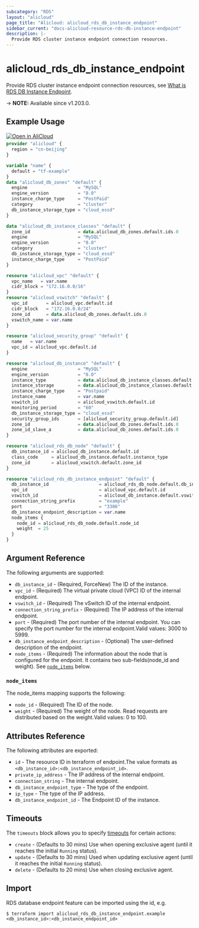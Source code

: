 ```yaml
---
subcategory: "RDS"
layout: "alicloud"
page_title: "Alicloud: alicloud_rds_db_instance_endpoint"
sidebar_current: "docs-alicloud-resource-rds-db-instance-endpoint"
description: |-
  Provide RDS cluster instance endpoint connection resources.
---
```


# alicloud_rds_db_instance_endpoint

Provide RDS cluster instance endpoint connection resources, see [What is RDS DB Instance Endpoint](https://www.alibabacloud.com/help/en/apsaradb-for-rds/latest/api-rds-2014-08-15-createdbinstanceendpoint).

-> **NOTE:** Available since v1.203.0.

## Example Usage

<div style="display: block;margin-bottom: 40px;"><div class="oics-button" style="float: right;position: absolute;margin-bottom: 10px;">
  <a href="https://api.aliyun.com/api-tools/terraform?resource=alicloud_rds_db_instance_endpoint&exampleId=cea73954-bc97-69b0-b51b-3e07e8ffb6367c055ff2&activeTab=example&spm=docs.r.rds_db_instance_endpoint.0.cea73954bc&intl_lang=EN_US" target="_blank">
    <img alt="Open in AliCloud" src="https://img.alicdn.com/imgextra/i1/O1CN01hjjqXv1uYUlY56FyX_!!6000000006049-55-tps-254-36.svg" style="max-height: 44px; max-width: 100%;">
  </a>
</div></div>

```terraform
provider "alicloud" {
  region = "cn-beijing"
}

variable "name" {
  default = "tf-example"
}
data "alicloud_db_zones" "default" {
  engine                   = "MySQL"
  engine_version           = "8.0"
  instance_charge_type     = "PostPaid"
  category                 = "cluster"
  db_instance_storage_type = "cloud_essd"
}

data "alicloud_db_instance_classes" "default" {
  zone_id                  = data.alicloud_db_zones.default.ids.0
  engine                   = "MySQL"
  engine_version           = "8.0"
  category                 = "cluster"
  db_instance_storage_type = "cloud_essd"
  instance_charge_type     = "PostPaid"
}

resource "alicloud_vpc" "default" {
  vpc_name   = var.name
  cidr_block = "172.16.0.0/16"
}
resource "alicloud_vswitch" "default" {
  vpc_id       = alicloud_vpc.default.id
  cidr_block   = "172.16.0.0/24"
  zone_id      = data.alicloud_db_zones.default.ids.0
  vswitch_name = var.name
}

resource "alicloud_security_group" "default" {
  name   = var.name
  vpc_id = alicloud_vpc.default.id
}

resource "alicloud_db_instance" "default" {
  engine                   = "MySQL"
  engine_version           = "8.0"
  instance_type            = data.alicloud_db_instance_classes.default.instance_classes.0.instance_class
  instance_storage         = data.alicloud_db_instance_classes.default.instance_classes.0.storage_range.min
  instance_charge_type     = "Postpaid"
  instance_name            = var.name
  vswitch_id               = alicloud_vswitch.default.id
  monitoring_period        = "60"
  db_instance_storage_type = "cloud_essd"
  security_group_ids       = [alicloud_security_group.default.id]
  zone_id                  = data.alicloud_db_zones.default.ids.0
  zone_id_slave_a          = data.alicloud_db_zones.default.ids.0
}

resource "alicloud_rds_db_node" "default" {
  db_instance_id = alicloud_db_instance.default.id
  class_code     = alicloud_db_instance.default.instance_type
  zone_id        = alicloud_vswitch.default.zone_id
}

resource "alicloud_rds_db_instance_endpoint" "default" {
  db_instance_id                   = alicloud_rds_db_node.default.db_instance_id
  vpc_id                           = alicloud_vpc.default.id
  vswitch_id                       = alicloud_db_instance.default.vswitch_id
  connection_string_prefix         = "example"
  port                             = "3306"
  db_instance_endpoint_description = var.name
  node_items {
    node_id = alicloud_rds_db_node.default.node_id
    weight  = 25
  }
}
```

## Argument Reference

The following arguments are supported:

* `db_instance_id` - (Required, ForceNew) The ID of the instance.
* `vpc_id` - (Required) The virtual private cloud (VPC) ID of the internal endpoint.
* `vswitch_id` - (Required) The vSwitch ID of the internal endpoint.
* `connection_string_prefix` - (Required) The IP address of the internal endpoint.
* `port` - (Required) The port number of the internal endpoint. You can specify the port number for the internal endpoint.Valid values: 3000 to 5999.
* `db_instance_endpoint_description` - (Optional) The user-defined description of the endpoint.
* `node_items` - (Required) The information about the node that is configured for the endpoint.  It contains two sub-fields(node_id and weight). See [`node_items`](#node_items) below.

### `node_items`

The node_items mapping supports the following:

* `node_id` - (Required) The ID of the node.
* `weight` - (Required) The weight of the node. Read requests are distributed based on the weight.Valid values: 0 to 100.

## Attributes Reference

The following attributes are exported:

* `id` - The resource ID in terraform of endpoint.The value formats as `<db_instance_id>:<db_instance_endpoint_id>`.
* `private_ip_address` - The IP address of the internal endpoint.
* `connection_string` - The internal endpoint.
* `db_instance_endpoint_type` - The type of the endpoint.
* `ip_type` - The type of the IP address.
* `db_instance_endpoint_id` - The Endpoint ID of the instance.

## Timeouts

The `timeouts` block allows you to specify [timeouts](https://www.terraform.io/docs/configuration-0-11/resources.html#timeouts) for certain actions:

* `create` - (Defaults to 30 mins) Use when opening exclusive agent (until it reaches the initial `Running` status).
* `update` - (Defaults to 30 mins) Used when updating exclusive agent (until it reaches the initial `Running` status).
* `delete` - (Defaults to 20 mins) Use when closing exclusive agent.

## Import

RDS database endpoint feature can be imported using the id, e.g.

```shell
$ terraform import alicloud_rds_db_instance_endpoint.example <db_instance_id>:<db_instance_endpoint_id>
```
